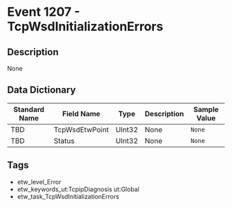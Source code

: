 # Event 1207 - TcpWsdInitializationErrors

## Description
None

## Data Dictionary
|Standard Name|Field Name|Type|Description|Sample Value|
|---|---|---|---|---|
|TBD|TcpWsdEtwPoint|UInt32|None|`None`|
|TBD|Status|UInt32|None|`None`|

## Tags
* etw_level_Error
* etw_keywords_ut:TcpipDiagnosis ut:Global
* etw_task_TcpWsdInitializationErrors